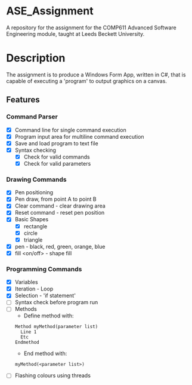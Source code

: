 # ASE_Assignment
A repository for the assignment for the COMP611 Advanced Software Engineering module, taught at Leeds Beckett University.

# Description
The assignment is to produce a Windows Form App, written in C#, that is capable of executing a 'program' to output graphics on a canvas.

## Features
### Command Parser
- [x] Command line for single command execution
- [x] Program input area for multiline command execution
- [x] Save and load program to text file
- [x] Syntax checking
  - [x] Check for valid commands
  - [x] Check for valid parameters
### Drawing Commands
- [x] Pen positioning
- [x] Pen draw, from point A to point B
- [x] Clear command - clear drawing area
- [x] Reset command - reset pen position
- [x] Basic Shapes
  - [x] rectangle <width> <height>
  - [x] circle <radius>
  - [x] triangle <x1> <y1> <x2> <y2> <x3> <y3>
- [x] pen <colour> - black, red, green, orange, blue
- [x] fill <on/off> - shape fill
### Programming Commands
- [x] Variables
- [x] Iteration - Loop
- [x] Selection - 'if statement'
- [ ] Syntax check before program run
- [ ] Methods
  - Define method with:
  ```
  Method myMethod(parameter list)
    Line 1
    Etc
  Endmethod
  ```
  - End method with:
  ```
  myMethod(<parameter list>)
  ```
- [ ] Flashing colours using threads
